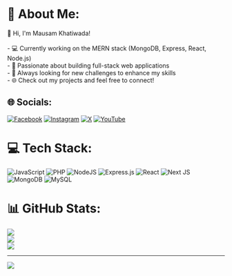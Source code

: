 # 💫 About Me:
👋 Hi, I'm Mausam Khatiwada!<br><br>- 💻 Currently working on the MERN stack (MongoDB, Express, React, Node.js)<br>- 🚀 Passionate about building full-stack web applications<br>- 🎯 Always looking for new challenges to enhance my skills<br>- 🌐 Check out my projects and feel free to connect!


## 🌐 Socials:
[![Facebook](https://img.shields.io/badge/Facebook-%231877F2.svg?logo=Facebook&logoColor=white)](https://facebook.com/https://www.facebook.com/profile.php?id=100085865900867) [![Instagram](https://img.shields.io/badge/Instagram-%23E4405F.svg?logo=Instagram&logoColor=white)](https://instagram.com/https://www.instagram.com/mausamology/) [![X](https://img.shields.io/badge/X-black.svg?logo=X&logoColor=white)](https://x.com/https://x.com/mausamkhatiwada) [![YouTube](https://img.shields.io/badge/YouTube-%23FF0000.svg?logo=YouTube&logoColor=white)](https://youtube.com/@https://www.youtube.com/@MKTech-Official) 

# 💻 Tech Stack:
![JavaScript](https://img.shields.io/badge/javascript-%23323330.svg?style=for-the-badge&logo=javascript&logoColor=%23F7DF1E) ![PHP](https://img.shields.io/badge/php-%23777BB4.svg?style=for-the-badge&logo=php&logoColor=white) ![NodeJS](https://img.shields.io/badge/node.js-6DA55F?style=for-the-badge&logo=node.js&logoColor=white) ![Express.js](https://img.shields.io/badge/express.js-%23404d59.svg?style=for-the-badge&logo=express&logoColor=%2361DAFB) ![React](https://img.shields.io/badge/react-%2320232a.svg?style=for-the-badge&logo=react&logoColor=%2361DAFB) ![Next JS](https://img.shields.io/badge/Next-black?style=for-the-badge&logo=next.js&logoColor=white) ![MongoDB](https://img.shields.io/badge/MongoDB-%234ea94b.svg?style=for-the-badge&logo=mongodb&logoColor=white) ![MySQL](https://img.shields.io/badge/mysql-4479A1.svg?style=for-the-badge&logo=mysql&logoColor=white)
# 📊 GitHub Stats:
![](https://github-readme-stats.vercel.app/api?username=Mausam-Khatiwada&theme=radical&hide_border=false&include_all_commits=false&count_private=false)<br/>
![](https://github-readme-streak-stats.herokuapp.com/?user=Mausam-Khatiwada&theme=radical&hide_border=false)<br/>
![](https://github-readme-stats.vercel.app/api/top-langs/?username=Mausam-Khatiwada&theme=radical&hide_border=false&include_all_commits=false&count_private=false&layout=compact)

---
[![](https://visitcount.itsvg.in/api?id=Mausam-Khatiwada&icon=0&color=0)](https://visitcount.itsvg.in)

<!-- Proudly created with GPRM ( https://gprm.itsvg.in ) -->